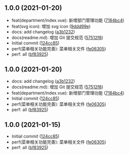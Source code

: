## 1.0.0 (2021-01-20)

* feat(department/index.vue): 新增部门管理功能 ([7184bc4](https://github.com/lzread/admin-template/commit/7184bc4))
* feat(svg icon): 增加 svg icon ([9ddd99e](https://github.com/lzread/admin-template/commit/9ddd99e))
* docs: add changelog ([a3b1232](https://github.com/lzread/admin-template/commit/a3b1232))
* docs(readme.md): 增加 Git 提交规范 ([57512f8](https://github.com/lzread/admin-template/commit/57512f8))
* Initial commit ([124cc85](https://github.com/lzread/admin-template/commit/124cc85))
* perf(菜单相关功能完善): 菜单相关文件 ([fe06305](https://github.com/lzread/admin-template/commit/fe06305))
* perf: all ([bf83925](https://github.com/lzread/admin-template/commit/bf83925))



## 1.0.0 (2021-01-20)

* docs: add changelog ([a3b1232](https://github.com/lzread/admin-template/commit/a3b1232))
* docs(readme.md): 增加 Git 提交规范 ([57512f8](https://github.com/lzread/admin-template/commit/57512f8))
* feat(department/index.vue): 新增部门管理功能 ([7184bc4](https://github.com/lzread/admin-template/commit/7184bc4))
* Initial commit ([124cc85](https://github.com/lzread/admin-template/commit/124cc85))
* perf(菜单相关功能完善): 菜单相关文件 ([fe06305](https://github.com/lzread/admin-template/commit/fe06305))
* perf: all ([bf83925](https://github.com/lzread/admin-template/commit/bf83925))

## 1.0.0 (2021-01-15)

* Initial commit ([124cc85](https://github.com/lzread/admin-template/commit/124cc85))
* perf(菜单相关功能完善): 菜单相关文件 ([fe06305](https://github.com/lzread/admin-template/commit/fe06305))
* perf: all ([bf83925](https://github.com/lzread/admin-template/commit/bf83925))



